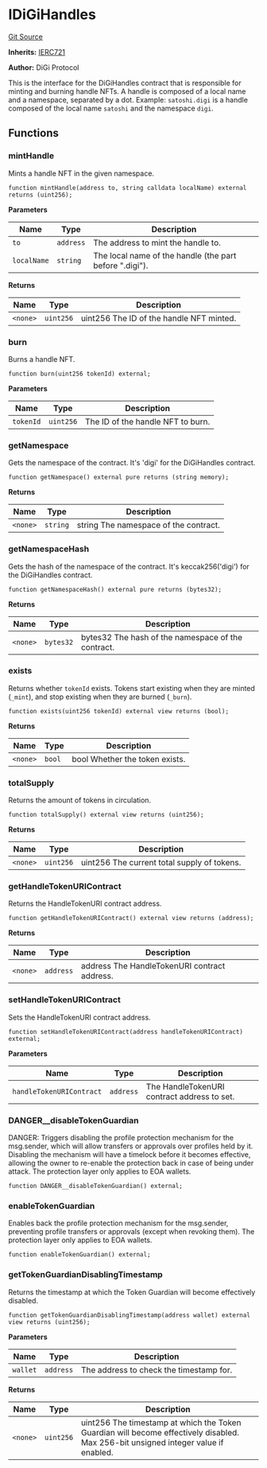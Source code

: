 # IDiGiHandles
[Git Source](https://github.com/digiv3rse/protocol-contracts/blob/78826068117a4eb9f5d01837d2d88deb72b92ea0/contracts/interfaces/IDiGiHandles.sol)

**Inherits:**
[IERC721](/contracts/misc/PermissionlessCreator.sol/interface.IERC721.md)

**Author:**
DiGi Protocol

This is the interface for the DiGiHandles contract that is responsible for minting and burning handle NFTs.
A handle is composed of a local name and a namespace, separated by a dot.
Example: `satoshi.digi` is a handle composed of the local name `satoshi` and the namespace `digi`.


## Functions
### mintHandle

Mints a handle NFT in the given namespace.


```solidity
function mintHandle(address to, string calldata localName) external returns (uint256);
```
**Parameters**

|Name|Type|Description|
|----|----|-----------|
|`to`|`address`|The address to mint the handle to.|
|`localName`|`string`|The local name of the handle (the part before ".digi").|

**Returns**

|Name|Type|Description|
|----|----|-----------|
|`<none>`|`uint256`|uint256 The ID of the handle NFT minted.|


### burn

Burns a handle NFT.


```solidity
function burn(uint256 tokenId) external;
```
**Parameters**

|Name|Type|Description|
|----|----|-----------|
|`tokenId`|`uint256`|The ID of the handle NFT to burn.|


### getNamespace

Gets the namespace of the contract. It's 'digi' for the DiGiHandles contract.


```solidity
function getNamespace() external pure returns (string memory);
```
**Returns**

|Name|Type|Description|
|----|----|-----------|
|`<none>`|`string`|string The namespace of the contract.|


### getNamespaceHash

Gets the hash of the namespace of the contract. It's keccak256('digi') for the DiGiHandles contract.


```solidity
function getNamespaceHash() external pure returns (bytes32);
```
**Returns**

|Name|Type|Description|
|----|----|-----------|
|`<none>`|`bytes32`|bytes32 The hash of the namespace of the contract.|


### exists

Returns whether `tokenId` exists.
Tokens start existing when they are minted (`_mint`),
and stop existing when they are burned (`_burn`).


```solidity
function exists(uint256 tokenId) external view returns (bool);
```
**Returns**

|Name|Type|Description|
|----|----|-----------|
|`<none>`|`bool`|bool Whether the token exists.|


### totalSupply

Returns the amount of tokens in circulation.


```solidity
function totalSupply() external view returns (uint256);
```
**Returns**

|Name|Type|Description|
|----|----|-----------|
|`<none>`|`uint256`|uint256 The current total supply of tokens.|


### getHandleTokenURIContract

Returns the HandleTokenURI contract address.


```solidity
function getHandleTokenURIContract() external view returns (address);
```
**Returns**

|Name|Type|Description|
|----|----|-----------|
|`<none>`|`address`|address The HandleTokenURI contract address.|


### setHandleTokenURIContract

Sets the HandleTokenURI contract address.


```solidity
function setHandleTokenURIContract(address handleTokenURIContract) external;
```
**Parameters**

|Name|Type|Description|
|----|----|-----------|
|`handleTokenURIContract`|`address`|The HandleTokenURI contract address to set.|


### DANGER__disableTokenGuardian

DANGER: Triggers disabling the profile protection mechanism for the msg.sender, which will allow
transfers or approvals over profiles held by it.
Disabling the mechanism will have a timelock before it becomes effective, allowing the owner to re-enable
the protection back in case of being under attack.
The protection layer only applies to EOA wallets.


```solidity
function DANGER__disableTokenGuardian() external;
```

### enableTokenGuardian

Enables back the profile protection mechanism for the msg.sender, preventing profile transfers or
approvals (except when revoking them).
The protection layer only applies to EOA wallets.


```solidity
function enableTokenGuardian() external;
```

### getTokenGuardianDisablingTimestamp

Returns the timestamp at which the Token Guardian will become effectively disabled.


```solidity
function getTokenGuardianDisablingTimestamp(address wallet) external view returns (uint256);
```
**Parameters**

|Name|Type|Description|
|----|----|-----------|
|`wallet`|`address`|The address to check the timestamp for.|

**Returns**

|Name|Type|Description|
|----|----|-----------|
|`<none>`|`uint256`|uint256 The timestamp at which the Token Guardian will become effectively disabled. Max 256-bit unsigned integer value if enabled.|


